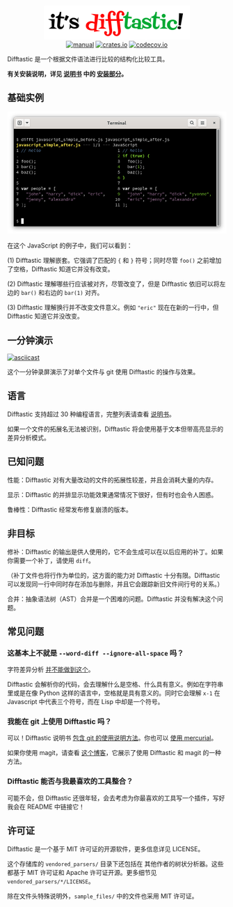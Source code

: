 <p align="center">
  <a href="#readme"><img src="/img/logo.png" alt="it's difftastic!"/></a>
  <br>
  <a href="http://difftastic.wilfred.me.uk/"><img src="https://img.shields.io/badge/manual-mdBook-brightgreen?style=flat-square" alt="manual"></a>
  <a href="https://crates.io/crates/difftastic"><img src="https://img.shields.io/crates/v/difftastic.svg?style=flat-square" alt="crates.io"></a>
  <a href="https://codecov.io/gh/Wilfred/difftastic"><img src="https://img.shields.io/codecov/c/github/Wilfred/difftastic?style=flat-square&token=dZzAZtQT2S" alt="codecov.io"></a>
</p>

Difftastic 是一个根据文件语法进行比较的结构化比较工具。

**有关安装说明，详见 [说明书](http://difftastic.wilfred.me.uk/) 中的
[安装部分](https://difftastic.wilfred.me.uk/installation.html)。**

## 基础实例

![使用 Difftastic 比较 Javascript 文件的截图](/img/js.png)

在这个 JavaScript 的例子中，我们可以看到：

(1) Difftastic 理解嵌套。它强调了匹配的 `{`  和
`}` 符号；同时尽管 `foo()` 之前增加了空格，Difftastic 知道它并没有改变。

(2) Difftastic 理解哪些行应该被对齐，尽管改变了，但是 Difftastic 依旧可以将左边的 `bar()` 和右边的 `bar(1)` 对齐。

(3) Difftastic 理解换行并不改变文件意义。例如 `"eric"` 现在在新的一行中，但 Difftastic 知道它并没改变。

## 一分钟演示

[![asciicast](https://asciinema.org/a/480875.svg)](https://asciinema.org/a/480875)

这个一分钟录屏演示了对单个文件与 git 使用 Difftastic 的操作与效果。

## 语言

Difftastic 支持超过 30 种编程语言，完整列表请查看 [说明书](https://difftastic.wilfred.me.uk/)。

如果一个文件的拓展名无法被识别，Difftastic 将会使用基于文本但带高亮显示的差异分析模式。

## 已知问题

性能：Difftastic 对有大量改动的文件的拓展性较差，并且会消耗大量的内存。

显示：Difftastic 的并排显示功能效果通常情况下很好，但有时也会令人困惑。

鲁棒性：Difftastic 经常发布修复崩溃的版本。

## 非目标

修补：Difftastic 的输出是供人使用的，它不会生成可以在以后应用的补丁。如果你需要一个补丁，请使用 `diff`。

（补丁文件也将行作为单位的，这方面的能力对 Difftastic 十分有限。Difftastic 可以发现同一行中同时存在添加与删除，并且它会跟踪新旧文件间行号的关系。）

合并：抽象语法树（AST）合并是一个困难的问题。Difftastic 并没有解决这个问题。

## 常见问题

### 这基本上不就是 `--word-diff --ignore-all-space` 吗？

字符差异分析 [并不能做到这个](https://twitter.com/_wilfredh/status/1510139929971421191/photo/1)。

Difftastic 会解析你的代码，会去理解什么是空格、什么具有意义。例如在字符串里或是在像 Python 这样的语言中，空格就是具有意义的。同时它会理解 `x-1` 在 Javascript 中代表三个符号，而在 Lisp 中却是一个符号。

### 我能在 git 上使用 Difftastic 吗？

可以！Difftastic 说明书 [包含 git 的使用说明方法](https://difftastic.wilfred.me.uk/git.html)。你也可以 [使用 mercurial](https://difftastic.wilfred.me.uk/mercurial.html)。

如果你使用 magit，请查看 [这个博客](https://tsdh.org/posts/2022-08-01-difftastic-diffing-with-magit.html)，它展示了使用 Difftastic 和 magit 的一种方法。

### Difftastic 能否与我最喜欢的工具整合？

可能不会，但 Difftastic 还很年轻，会去考虑为你最喜欢的工具写一个插件，写好我会在 README 中链接它！

## 许可证

Difftastic 是一个基于 MIT 许可证的开源软件，更多信息详见 LICENSE。

这个存储库的 `vendored_parsers/` 目录下还包括在
其他作者的树状分析器。这些都基于 MIT 许可证和 Apache 许可证开源。更多细节见 `vendored_parsers/*/LICENSE`。

除在文件头特殊说明外，`sample_files/` 中的文件也采用 MIT 许可证。
